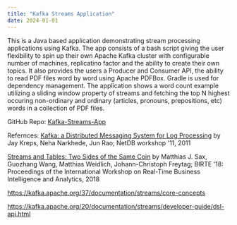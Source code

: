 ```yaml
---
title: "Kafka Streams Application"
date: 2024-01-01
---
```


This is a Java based application demonstrating stream processing applications using Kafka. The app consists of a bash script giving the user flexibility to spin up their own Apache Kafka cluster with configurable number of machines, replicatino factor and the ability to create their own topics. It also provides the users a Producer and Consumer API, the ability to read PDF files word by word using Apache PDFBox. Gradle is used for dependency management. The application shows a word count example utilizing a sliding window property of streams and fetching the top N highest occuring non-ordinary and ordinary (articles, pronouns, prepositions, etc) words in a collection of PDF files.

GitHub Repo: [Kafka-Streams-App](https://github.com/sahilparekh08/Kafka-Streams-App)

Refernces:
[Kafka: a Distributed Messaging System for Log Processing](chrome-extension://efaidnbmnnnibpcajpcglclefindmkaj/https://www.microsoft.com/en-us/research/wp-content/uploads/2017/09/Kafka.pdf) by Jay Kreps, Neha Narkhede, Jun Rao; NetDB workshop '11, 2011

[Streams and Tables: Two Sides of the Same Coin](https://dl.acm.org/doi/10.1145/3242153.3242155) by Matthias J. Sax, Guozhang Wang, Matthias Weidlich, Johann-Christoph Freytag; BIRTE '18: Proceedings of the International Workshop on Real-Time Business Intelligence and Analytics, 2018

https://kafka.apache.org/37/documentation/streams/core-concepts

https://kafka.apache.org/20/documentation/streams/developer-guide/dsl-api.html